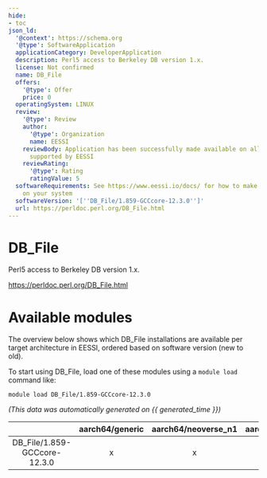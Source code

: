 ```yaml
---
hide:
- toc
json_ld:
  '@context': https://schema.org
  '@type': SoftwareApplication
  applicationCategory: DeveloperApplication
  description: Perl5 access to Berkeley DB version 1.x.
  license: Not confirmed
  name: DB_File
  offers:
    '@type': Offer
    price: 0
  operatingSystem: LINUX
  review:
    '@type': Review
    author:
      '@type': Organization
      name: EESSI
    reviewBody: Application has been successfully made available on all architectures
      supported by EESSI
    reviewRating:
      '@type': Rating
      ratingValue: 5
  softwareRequirements: See https://www.eessi.io/docs/ for how to make EESSI available
    on your system
  softwareVersion: '[''DB_File/1.859-GCCcore-12.3.0'']'
  url: https://perldoc.perl.org/DB_File.html
---
```


DB_File
=======


Perl5 access to Berkeley DB version 1.x.

https://perldoc.perl.org/DB_File.html
# Available modules


The overview below shows which DB_File installations are available per target architecture in EESSI, ordered based on software version (new to old).

To start using DB_File, load one of these modules using a `module load` command like:

```shell
module load DB_File/1.859-GCCcore-12.3.0
```

*(This data was automatically generated on {{ generated_time }})*  

| |aarch64/generic|aarch64/neoverse_n1|aarch64/neoverse_v1|x86_64/generic|x86_64/amd/zen2|x86_64/amd/zen3|x86_64/amd/zen4|x86_64/intel/haswell|x86_64/intel/sapphirerapids|x86_64/intel/skylake_avx512|
| :---: | :---: | :---: | :---: | :---: | :---: | :---: | :---: | :---: | :---: | :---: |
|DB_File/1.859-GCCcore-12.3.0|x|x|x|x|x|x|x|x|-|x|
